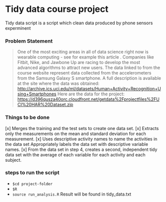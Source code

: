 # Tidy data course project

Tidy data script is a script which clean data produced by phone sensors experminent 

### Problem Statement 
 > One of the most exciting areas in all of data science right now is wearable computing - see for example this article . Companies like Fitbit, Nike, and Jawbone Up are racing to develop the most advanced algorithms to attract new users. The data linked to from the course website represent data collected from the accelerometers from the Samsung Galaxy S smartphone. A full description is available at the site where the data was obtained:
 > http://archive.ics.uci.edu/ml/datasets/Human+Activity+Recognition+Using+Smartphones
 > Here are the data for the project:
 > https://d396qusza40orc.cloudfront.net/getdata%2Fprojectfiles%2FUCI%20HAR%20Dataset.zip

 ### Things to be done 
 [x] Merges the training and the test sets to create one data set.
 [x] Extracts only the measurements on the mean and standard deviation for each measurement. 
 [x] Uses descriptive activity names to name the activities in the data set Appropriately labels the data set with descriptive variable names. 
 [x] From the data set in step 4, creates a second, independent tidy data set with the average of each variable for each activity and each subject.

  ### steps to run the script 
  - `$cd project-folder`
  - `$R`
  - `source run_analysis.R`
  Result will be found in tidy_data.txt 

